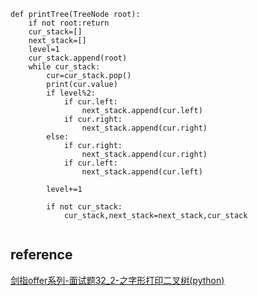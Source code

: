 ```
def printTree(TreeNode root):
    if not root:return
    cur_stack=[]
    next_stack=[]
    level=1
    cur_stack.append(root)
    while cur_stack:
        cur=cur_stack.pop()
        print(cur.value)
        if level%2:
            if cur.left:
                next_stack.append(cur.left)
            if cur.right:
                next_stack.append(cur.right)
        else:
            if cur.right:
                next_stack.append(cur.right)
            if cur.left:
                next_stack.append(cur.left)
        
        level+=1
        
        if not cur_stack:
            cur_stack,next_stack=next_stack,cur_stack
                
```
## reference
[剑指offer系列-面试题32_2-之字形打印二叉树(python)](https://blog.csdn.net/besmarterbestronger/article/details/96370392)
